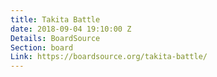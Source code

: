 ```yaml
---
title: Takita Battle
date: 2018-09-04 19:10:00 Z
Details: BoardSource
Section: board
Link: https://boardsource.org/takita-battle/
---
```


